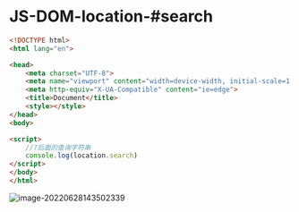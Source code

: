 # JS-DOM-location-#search

```html
<!DOCTYPE html>
<html lang="en">

<head>
    <meta charset="UTF-8">
    <meta name="viewport" content="width=device-width, initial-scale=1.0">
    <meta http-equiv="X-UA-Compatible" content="ie=edge">
    <title>Document</title>
    <style></style>
</head>
<body>

<script>
    //?后面的查询字符串
    console.log(location.search)
</script>
</body>
</html>
```

![image-20220628143502339](C:/Users/Administrator.DESKTOP-E0KTJ20/AppData/Roaming/Typora/typora-user-images/image-20220628143502339.png)